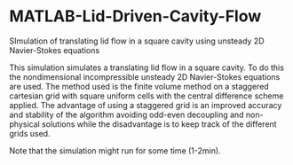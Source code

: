 # MATLAB-Lid-Driven-Cavity-Flow
SImulation of translating lid flow in a square cavity using unsteady 2D Navier-Stokes equations  
  
This simulation simulates a translating lid flow in a square cavity. To do this the nondimensional incompressible unsteady 2D Navier-Stokes equations are used. The method used is the finite volume method on a staggered cartesian grid with square uniform cells with the central difference scheme applied. The advantage of using a staggered grid is an improved accuracy and stability of the algorithm
avoiding odd-even decoupling and non-physical solutions while the disadvantage is to keep track of the different grids used.  
  
Note that the simulation might run for some time (1-2min).
